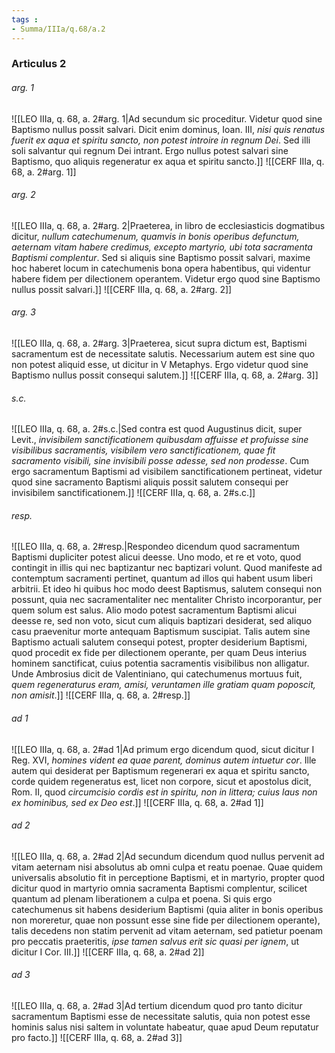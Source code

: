 ```yaml
---
tags : 
- Summa/IIIa/q.68/a.2
---
```


### Articulus 2

###### arg. 1
![[LEO IIIa, q. 68, a. 2#arg. 1|Ad secundum sic proceditur. Videtur quod sine Baptismo nullus possit salvari. Dicit enim dominus, Ioan. III, *nisi quis renatus fuerit ex aqua et spiritu sancto, non potest introire in regnum Dei*. Sed illi soli salvantur qui regnum Dei intrant. Ergo nullus potest salvari sine Baptismo, quo aliquis regeneratur ex aqua et spiritu sancto.]]
![[CERF IIIa, q. 68, a. 2#arg. 1]]

###### arg. 2
![[LEO IIIa, q. 68, a. 2#arg. 2|Praeterea, in libro de ecclesiasticis dogmatibus dicitur, *nullum catechumenum, quamvis in bonis operibus defunctum, aeternam vitam habere credimus, excepto martyrio, ubi tota sacramenta Baptismi complentur*. Sed si aliquis sine Baptismo possit salvari, maxime hoc haberet locum in catechumenis bona opera habentibus, qui videntur habere fidem per dilectionem operantem. Videtur ergo quod sine Baptismo nullus possit salvari.]]
![[CERF IIIa, q. 68, a. 2#arg. 2]]

###### arg. 3
![[LEO IIIa, q. 68, a. 2#arg. 3|Praeterea, sicut supra dictum est, Baptismi sacramentum est de necessitate salutis. Necessarium autem est sine quo non potest aliquid esse, ut dicitur in V Metaphys. Ergo videtur quod sine Baptismo nullus possit consequi salutem.]]
![[CERF IIIa, q. 68, a. 2#arg. 3]]

###### s.c.
![[LEO IIIa, q. 68, a. 2#s.c.|Sed contra est quod Augustinus dicit, super Levit., *invisibilem sanctificationem quibusdam affuisse et profuisse sine visibilibus sacramentis, visibilem vero sanctificationem, quae fit sacramento visibili, sine invisibili posse adesse, sed non prodesse*. Cum ergo sacramentum Baptismi ad visibilem sanctificationem pertineat, videtur quod sine sacramento Baptismi aliquis possit salutem consequi per invisibilem sanctificationem.]]
![[CERF IIIa, q. 68, a. 2#s.c.]]

###### resp.
![[LEO IIIa, q. 68, a. 2#resp.|Respondeo dicendum quod sacramentum Baptismi dupliciter potest alicui deesse. Uno modo, et re et voto, quod contingit in illis qui nec baptizantur nec baptizari volunt. Quod manifeste ad contemptum sacramenti pertinet, quantum ad illos qui habent usum liberi arbitrii. Et ideo hi quibus hoc modo deest Baptismus, salutem consequi non possunt, quia nec sacramentaliter nec mentaliter Christo incorporantur, per quem solum est salus. Alio modo potest sacramentum Baptismi alicui deesse re, sed non voto, sicut cum aliquis baptizari desiderat, sed aliquo casu praevenitur morte antequam Baptismum suscipiat. Talis autem sine Baptismo actuali salutem consequi potest, propter desiderium Baptismi, quod procedit ex fide per dilectionem operante, per quam Deus interius hominem sanctificat, cuius potentia sacramentis visibilibus non alligatur. Unde Ambrosius dicit de Valentiniano, qui catechumenus mortuus fuit, *quem regeneraturus eram, amisi, veruntamen ille gratiam quam poposcit, non amisit*.]]
![[CERF IIIa, q. 68, a. 2#resp.]]

###### ad 1
![[LEO IIIa, q. 68, a. 2#ad 1|Ad primum ergo dicendum quod, sicut dicitur I Reg. XVI, *homines vident ea quae parent, dominus autem intuetur cor*. Ille autem qui desiderat per Baptismum regenerari ex aqua et spiritu sancto, corde quidem regeneratus est, licet non corpore, sicut et apostolus dicit, Rom. II, quod *circumcisio cordis est in spiritu, non in littera; cuius laus non ex hominibus, sed ex Deo est*.]]
![[CERF IIIa, q. 68, a. 2#ad 1]]

###### ad 2
![[LEO IIIa, q. 68, a. 2#ad 2|Ad secundum dicendum quod nullus pervenit ad vitam aeternam nisi absolutus ab omni culpa et reatu poenae. Quae quidem universalis absolutio fit in perceptione Baptismi, et in martyrio, propter quod dicitur quod in martyrio omnia sacramenta Baptismi complentur, scilicet quantum ad plenam liberationem a culpa et poena. Si quis ergo catechumenus sit habens desiderium Baptismi (quia aliter in bonis operibus non moreretur, quae non possunt esse sine fide per dilectionem operante), talis decedens non statim pervenit ad vitam aeternam, sed patietur poenam pro peccatis praeteritis, *ipse tamen salvus erit sic quasi per ignem*, ut dicitur I Cor. III.]]
![[CERF IIIa, q. 68, a. 2#ad 2]]

###### ad 3
![[LEO IIIa, q. 68, a. 2#ad 3|Ad tertium dicendum quod pro tanto dicitur sacramentum Baptismi esse de necessitate salutis, quia non potest esse hominis salus nisi saltem in voluntate habeatur, quae apud Deum reputatur pro facto.]]
![[CERF IIIa, q. 68, a. 2#ad 3]]

